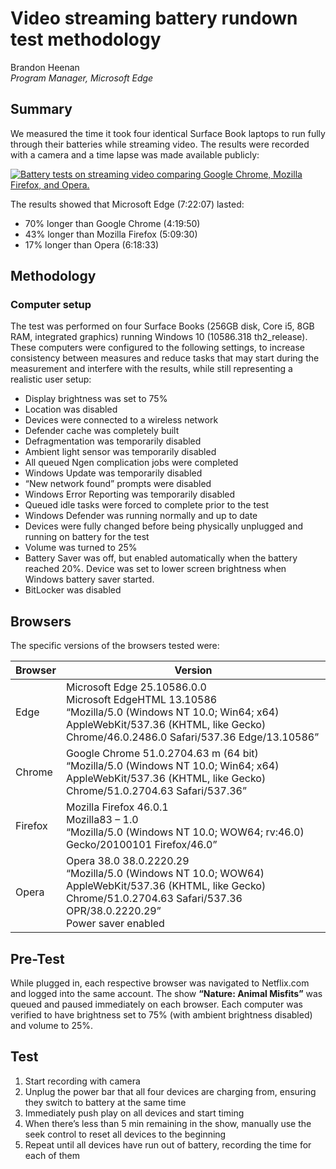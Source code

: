 # Video streaming battery rundown test methodology 

Brandon Heenan<br>
_Program Manager, Microsoft Edge_

## Summary

We measured the time it took four identical Surface Book laptops to run fully through their batteries while streaming video. The results were recorded with a camera and a time lapse was made available publicly:

[![Battery tests on streaming video comparing Google Chrome, Mozilla Firefox, and Opera.](https://github.com/MicrosoftEdge/videotest/blob/master/videotest-poster.jpg?raw=true)](https://www.youtube.com/watch?v=rjrxOOfi54k)

The results showed that Microsoft Edge (7:22:07) lasted: 
* 70% longer than Google Chrome (4:19:50) 
* 43% longer than Mozilla Firefox (5:09:30) 
* 17% longer than Opera (6:18:33)

## Methodology

### Computer setup

The test was performed on four Surface Books (256GB disk, Core i5, 8GB RAM, integrated graphics) running Windows 10 (10586.318 th2_release). These computers were configured to the following settings, to increase consistency between measures and reduce tasks that may start during the measurement and interfere with the results, while still representing a realistic user setup: 

* Display brightness was set to 75% 
* Location was disabled
* Devices were connected to a wireless network
* Defender cache was completely built
* Defragmentation was temporarily disabled
* Ambient light sensor was temporarily disabled
* All queued Ngen complication jobs were completed
* Windows Update was temporarily disabled
* “New network found” prompts were disabled
* Windows Error Reporting was temporarily disabled
* Queued idle tasks were forced to complete prior to the test
* Windows Defender was running normally and up to date
* Devices were fully changed before being physically unplugged and running on battery for the test
* Volume was turned to 25%
* Battery Saver was off, but enabled automatically when the battery reached 20%. Device was set to lower screen brightness when Windows battery saver started.
* BitLocker was disabled 

## Browsers
The specific versions of the browsers tested were: 

| Browser | Version |
| ------- | ------- |
| Edge | Microsoft Edge 25.10586.0.0<br>Microsoft EdgeHTML 13.10586<br>“Mozilla/5.0 (Windows NT 10.0; Win64; x64) AppleWebKit/537.36 (KHTML, like Gecko) Chrome/46.0.2486.0 Safari/537.36 Edge/13.10586” |
| Chrome | Google Chrome 51.0.2704.63 m (64 bit)<br>“Mozilla/5.0 (Windows NT 10.0; Win64; x64) AppleWebKit/537.36 (KHTML, like Gecko) Chrome/51.0.2704.63 Safari/537.36” |
| Firefox | Mozilla Firefox 46.0.1<br>Mozilla83 – 1.0<br>“Mozilla/5.0 (Windows NT 10.0; WOW64; rv:46.0) Gecko/20100101 Firefox/46.0” |
| Opera | Opera 38.0 38.0.2220.29<br>“Mozilla/5.0 (Windows NT 10.0; WOW64) AppleWebKit/537.36 (KHTML, like Gecko) Chrome/51.0.2704.63 Safari/537.36 OPR/38.0.2220.29”<br>Power saver enabled |

## Pre-Test

While plugged in, each respective browser was navigated to Netflix.com and logged into the same account. The show **“Nature: Animal Misfits”** was queued and paused immediately on each browser. Each computer was verified to have brightness set to 75% (with ambient brightness disabled) and volume to 25%. 

## Test

1. Start recording with camera
2. Unplug the power bar that all four devices are charging from, ensuring they switch to battery at the same time
3. Immediately push play on all devices and start timing
4. When there’s less than 5 min remaining in the show, manually use the seek control to reset all devices to the beginning
5. Repeat until all devices have run out of battery, recording the time for each of them
